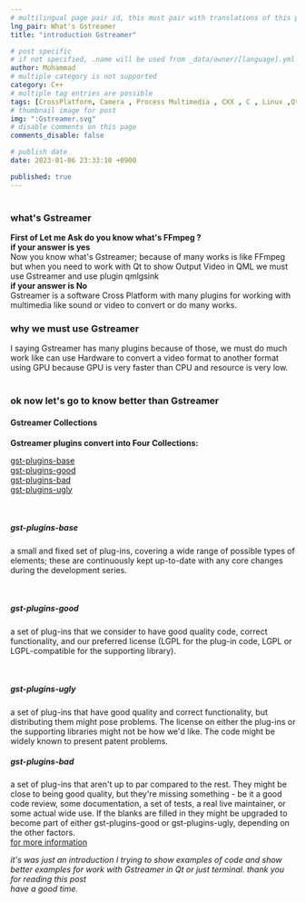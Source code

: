 ```yaml
---
# multilingual page pair id, this must pair with translations of this page. (This name must be unique)
lng_pair: What's Gstreamer
title: "introduction Gstreamer"

# post specific
# if not specified, .name will be used from _data/owner/[language].yml
author: Mohammad
# multiple category is not supported
category: C++
# multiple tag entries are possible
tags: [CrossPlatform, Camera , Process Multimedia , CXX , C , Linux ,Qt]
# thumbnail image for post
img: ":Gstreamer.svg"
# disable comments on this page
comments_disable: false

# publish date
date: 2023-01-06 23:33:10 +0900

published: true
---
```


<h1></h1>

<h3>what's Gstreamer</h3> 
<b>First of Let me  Ask do you know what's FFmpeg ?</b>
<br>
<b>if your answer is yes</b>
<br/>
Now you know what's Gstreamer; because of many works is like FFmpeg
but when you need to work with Qt to show Output Video in QML we must use Gstreamer and use plugin qmlgsink

<br/>
<b>if your answer is No</b>
<br/>
Gstreamer is a software Cross Platform with many plugins for working with multimedia like sound or video to convert or do many works.

<br/>
<h3> why we must use Gstreamer</h3>
I saying Gstreamer has many plugins
because of those, we must do much work like can use Hardware to convert a video format to another format using GPU 
because GPU is very faster than CPU and resource is very low.
<br><br>

<h3> ok now let's go to know better than Gstreamer</h3>

<h4>Gstreamer Collections</h4>
<b>Gstreamer plugins convert into Four Collections:</b>
</br>

<a href="#gst-plugins-base">gst-plugins-base </a><br/>
<a href="#gst-plugins-good">gst-plugins-good </a><br/>
<a href="#gst-plugins-bad">gst-plugins-bad </a><br/>
<a href="#gst-plugins-ugly">gst-plugins-ugly </a><br/>

<br/>
<h5 id="gst-plugins-base"><b>gst-plugins-base</b></h5>

a small and fixed set of plug-ins, covering a wide range of possible types of elements; these are continuously kept up-to-date with any core changes during the development series.

<br/>
<h5 id="gst-plugins-good"><b>gst-plugins-good</b></h5>

a set of plug-ins that we consider to have good quality code, correct functionality, and our preferred license (LGPL for the plug-in code, LGPL or LGPL-compatible for the supporting library).

<br/>

<h5 id="gst-plugins-ugly"><b>gst-plugins-ugly</b></h5>
a set of plug-ins that have good quality and correct functionality, but distributing them might pose problems. The license on either the plug-ins or the supporting libraries might not be how we'd like. The code might be widely known to present patent problems.

<br/>

<h5 id="gst-plugins-bad"><b>gst-plugins-bad</b></h5>
a set of plug-ins that aren't up to par compared to the rest. They might be close to being good quality, but they're missing something - be it a good code review, some documentation, a set of tests, a real live maintainer, or some actual wide use. If the blanks are filled in they might be upgraded to become part of either gst-plugins-good or gst-plugins-ugly, depending on the other factors.

<br/>
<a href="https://gstreamer.freedesktop.org/">for more information</a>

<i>it's was just an introduction I trying to show examples of code and show better examples for work with Gstreamer in Qt or just terminal.
thank you for reading this post<br>
have a good time.</i>